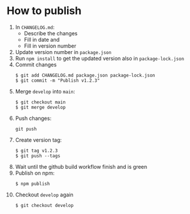 # How to publish

1. In `CHANGELOG.md`:
    - Describe the changes 
    - Fill in date and
    - Fill in version number
2.  Update version number in `package.json`
3.  Run `npm install` to get the updated version also in `package-lock.json`
4.  Commit changes
    ```
    $ git add CHANGELOG.md package.json package-lock.json
    $ git commit -m "Publish v1.2.3"
    ```
5.  Merge `develop` into `main`:
    ```
    $ git checkout main
    $ git merge develop
    ```
6.  Push changes:
    ```
    git push
    ```
7.  Create version tag:
    ```
    $ git tag v1.2.3
    $ git push --tags
    ```
8.  Wait until the github build workflow finish and is green
9.  Publish on npm:
    ```
    $ npm publish
    ```
10. Checkout `develop` again
    ```
    $ git checkout develop
    ```
